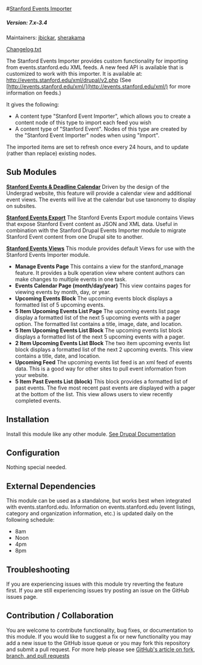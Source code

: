 #[Stanford Events Importer](https://github.com/SU-SWS/stanford_events_importer)
##### Version: 7.x-3.4

Maintainers: [jbickar](https://github.com/jbickar), [sherakama](https://github.com/sherakama)

[Changelog.txt](CHANGELOG.txt)

The Stanford Events Importer provides custom functionality for importing from events.stanford.edu XML feeds. A new feed API is available that is customized to work with this importer. It is available at: http://events.stanford.edu/xml/drupal/v2.php
(See [http://events.stanford.edu/xml/](http://events.stanford.edu/xml/) for more information on feeds.)

It gives the following:
* A content type "Stanford Event Importer", which allows you to create a content node of this type to import each feed you wish
* A content type of "Stanford Event". Nodes of this type are created by the "Stanford Event Importer" nodes when using "Import".

The imported items are set to refresh once every 24 hours, and to update (rather than replace) existing nodes.


Sub Modules
---

**[Stanford Events & Deadline Calendar](modules/stanford_event_and_deadline_calendar)**
Driven by the design of the Undergrad website, this feature will provide a calendar view and additional event views.  The events will live at the calendar but use taxonomy to display on subsites.

**[Stanford Events Export](modules/stanford_events_export)**
The Stanford Events Export module contains Views that expose Stanford Event content as JSON and XML data. Useful in combination with the Stanford Drupal Events Importer module to migrate Stanford Event content from one Drupal site
to another.

**[Stanford Events Views](modules/stanford_events_views)**
This module provides default Views for use with the Stanford Events Importer module.

* **Manage Events Page**
This contains a view for the stanford_manage feature. It provides a bulk operation view where content authors can make changes to multiple events in one task.
* **Events Calendar Page (month/day/year)**
This view contains pages for viewing events by month, day, or year.
* **Upcoming Events Block**
The upcoming events block displays a formatted list of 5 upcoming events.
* **5 Item Upcoming Events List Page**
The upcoming events list page display a formatted list of the next 5 upcoming events with a pager option. The formatted list contains a title, image, date, and location.
* **5 Item Upcoming Events List Block**
The upcoming events list block displays a formatted list of the next 5 upcoming events with a pager.
* **2 Item Upcoming Events List Block**
The two item upcoming events list block displays a formatted list of the next 2 upcoming events. This view contains a title, date, and location.
* **Upcoming Feed**
The upcoming events list feed is an xml feed of events data. This is a good way for other sites to pull event information from your website.
* **5 Item Past Events List (block)**
This block provides a formatted list of past events. The five most recent past events are displayed with a pager at the bottom of the list. This view allows users to view recently completed events.

Installation
---

Install this module like any other module. [See Drupal Documentation](https://drupal.org/documentation/install/modules-themes/modules-7)

Configuration
---

Nothing special needed.

External Dependencies
---
This module can be used as a standalone, but works best when integrated with events.stanford.edu.
Information on events.stanford.edu (event listings, category and organization information, etc.) is updated daily on the following schedule:
* 8am
* Noon
* 4pm
* 8pm

Troubleshooting
---

If you are experiencing issues with this module try reverting the feature first. If you are still experiencing issues try posting an issue on the GitHub issues page.

Contribution / Collaboration
---

You are welcome to contribute functionality, bug fixes, or documentation to this module. If you would like to suggest a fix or new functionality you may add a new issue to the GitHub issue queue or you may fork this repository and submit a pull request. For more help please see [GitHub's article on fork, branch, and pull requests](https://help.github.com/articles/using-pull-requests)
